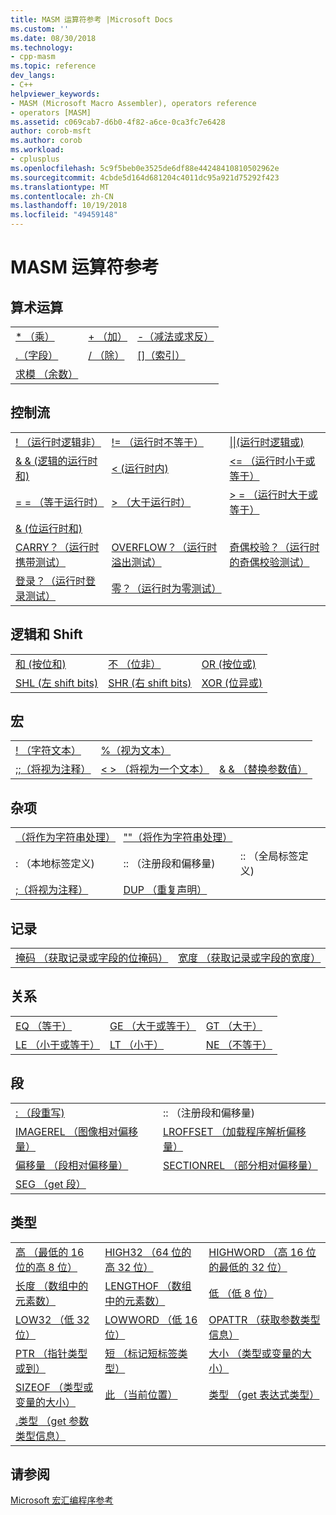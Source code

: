 ```yaml
---
title: MASM 运算符参考 |Microsoft Docs
ms.custom: ''
ms.date: 08/30/2018
ms.technology:
- cpp-masm
ms.topic: reference
dev_langs:
- C++
helpviewer_keywords:
- MASM (Microsoft Macro Assembler), operators reference
- operators [MASM]
ms.assetid: c069cab7-d6b0-4f82-a6ce-0ca3fc7e6428
author: corob-msft
ms.author: corob
ms.workload:
- cplusplus
ms.openlocfilehash: 5c9f5beb0e3525de6df88e44248410810502962e
ms.sourcegitcommit: 4cbde5d164d681204c4011dc95a921d75292f423
ms.translationtype: MT
ms.contentlocale: zh-CN
ms.lasthandoff: 10/19/2018
ms.locfileid: "49459148"
---
```

# <a name="masm-operators-reference"></a>MASM 运算符参考

## <a name="arithmetic"></a>算术运算

||||
|-|-|-|
|[* （乘）](operator-multiply.md)|[+ （加）](operator-add.md)|[-（减法或求反）](operator-subtract-2.md)|
|[.（字段）](operator-dot.md)|[/ （除）](operator-subtract-1.md)|[&#91;&#93;（索引）](operator-brackets.md)|
|[求模 （余数）](operator-mod.md)|||

## <a name="control-flow"></a>控制流

||||
|-|-|-|
|[\! （运行时逻辑非）](operator-logical-not-masm-run-time.md)|[\!= （运行时不等于）](operator-not-equal-masm.md)|[&#124;&#124;(运行时逻辑或)](operator-logical-or.md)|
|[& & (逻辑的运行时和)](operator-logical-and-masm-run-time.md)|[< (运行时内)](operator-less-than-masm-run-time.md)|[\<= （运行时小于或等于）](operator-less-or-equal-masm-run-time.md)|
|[= = （等于运行时）](operator-equal-masm-run-time.md)|[> （大于运行时）](operator-greater-than-masm-run-time.md)|[> = （运行时大于或等于）](operator-greater-or-equal-masm-run-time.md)|
|[& (位运行时和)](operator-bitwise-and.md)|||
|[CARRY？（运行时携带测试）](operator-carry-q.md)|[OVERFLOW？（运行时溢出测试）](operator-overflow-q.md)|[奇偶校验？（运行时的奇偶校验测试）](operator-parity-q.md)|
|[登录？（运行时登录测试）](operator-sign-q.md)|[零？（运行时为零测试）](operator-zero-q.md)||

## <a name="logical-and-shift"></a>逻辑和 Shift

||||
|-|-|-|
|[和 (按位和)](operator-and.md)|[不 （位非）](operator-not.md)|[OR (按位或)](operator-or.md)|
|[SHL (左 shift bits)](operator-shl.md)|[SHR (右 shift bits)](operator-shr.md)|[XOR (位异或)](operator-xor.md)|

## <a name="macro"></a>宏

||||
|-|-|-|
|[\! （字符文本）](operator-logical-not-masm.md)|[%（视为文本）](operator-percent.md)||
|[;;（将视为注释）](operator-semicolons.md)|[&lt; &gt; （将视为一个文本）](operator-literal.md)|[& & （替换参数值）](operator-logical-and-masm.md)|

## <a name="miscellaneous"></a>杂项

||||
|-|-|-|
|[（将作为字符串处理）](operator-single-quote.md)|[""（将作为字符串处理）](operator-double-quote.md)||
|: （本地标签定义)|:: （注册段和偏移量)|:: （全局标签定义)|
|[;（将视为注释）](operator-semicolon.md)|[DUP （重复声明）](operator-dup.md)||

## <a name="record"></a>记录

|||
|-|-|
|[掩码 （获取记录或字段的位掩码）](operator-mask.md)|[宽度 （获取记录或字段的宽度）](operator-width.md)|

## <a name="relational"></a>关系

||||
|-|-|-|
|[EQ （等于）](operator-eq.md)|[GE （大于或等于）](operator-ge.md)|[GT （大于）](operator-gt.md)|
|[LE （小于或等于）](operator-le.md)|[LT （小于）](operator-lt.md)|[NE （不等于）](operator-ne.md)|

## <a name="segment"></a>段

|||
|-|-|
|[: （段重写)](operator-colon.md)|:: （注册段和偏移量)|
|[IMAGEREL （图像相对偏移量）](operator-imagerel.md)|[LROFFSET （加载程序解析偏移量）](operator-lroffset.md)|
|[偏移量 （段相对偏移量）](operator-offset.md)|[SECTIONREL （部分相对偏移量）](operator-sectionrel.md)|
|[SEG （get 段）](operator-seg.md)||

## <a name="type"></a>类型

||||
|-|-|-|
|[高 （最低的 16 位的高 8 位）](operator-high.md)|[HIGH32 （64 位的高 32 位）](operator-high32.md)|[HIGHWORD （高 16 位的最低的 32 位）](operator-highword.md)|
|[长度 （数组中的元素数）](operator-length.md)|[LENGTHOF （数组中的元素数）](operator-lengthof.md)|[低 （低 8 位）](operator-low.md)|
|[LOW32 （低 32 位）](operator-low32.md)|[LOWWORD （低 16 位）](operator-lowword.md)|[OPATTR （获取参数类型信息）](operator-opattr.md)|
|[PTR （指针类型或到）](operator-ptr.md)|[短 （标记短标签类型）](operator-short.md)|[大小 （类型或变量的大小）](operator-size.md)|
|[SIZEOF （类型或变量的大小）](operator-sizeof.md)|[此 （当前位置）](operator-this.md)|[类型 （get 表达式类型）](operator-type.md)|
|[.类型 （get 参数类型信息）](operator-dot-type.md)|||

## <a name="see-also"></a>请参阅

[Microsoft 宏汇编程序参考](microsoft-macro-assembler-reference.md)<br/>
